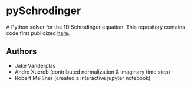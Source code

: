 pySchrodinger
=============

A Python solver for the 1D Schrodinger equation. This repository contains
code first publicized [here](https://jakevdp.github.io/blog/2012/09/05/quantum-python/).

Authors
-------
- Jake Vanderplas
- Andre Xuereb (contributed normalization & imaginary time step)
- Robert Meißner (created a interactive jupyter notebook)

